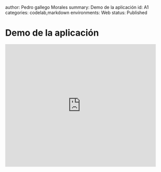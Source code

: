 author: Pedro gallego Morales
summary: Demo de la aplicación
id: A1
categories: codelab,markdown
environments: Web
status: Published
# Demo de la aplicación
<iframe  title="Demo" width="480" height="390" src="https://github.com/PedroGM80/AppInormesTrabajo_5.1/blob/main/Demo.mp4
" frameborder="0" allowfullscreen></iframe>
